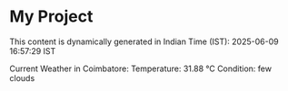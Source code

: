 # My Project

This content is dynamically generated in Indian Time (IST): 2025-06-09 16:57:29 IST


Current Weather in Coimbatore:
Temperature: 31.88 °C
Condition: few clouds

